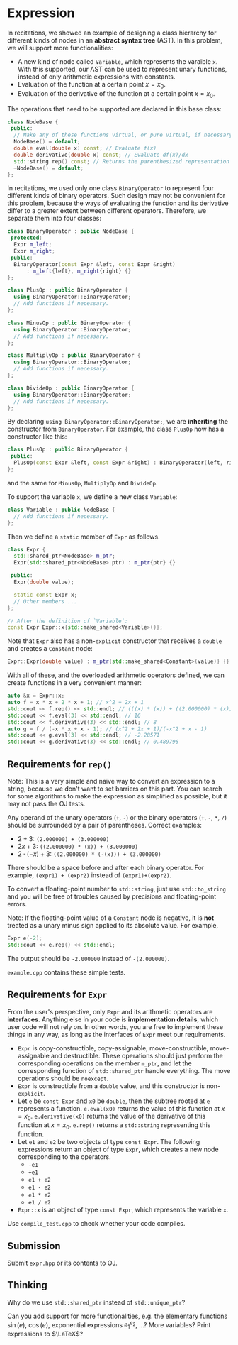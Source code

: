 # Expression

In recitations, we showed an example of designing a class hierarchy for different kinds of nodes in an **abstract syntax tree** (AST). In this problem, we will support more functionalities:

- A new kind of node called `Variable`, which represents the varaible `x`. With this supported, our AST can be used to represent unary functions, instead of only arithmetic expressions with constants.
- Evaluation of the function at a certain point $x=x_0$.
- Evaluation of the derivative of the function at a certain point $x=x_0$.

The operations that need to be supported are declared in this base class:

```cpp
class NodeBase {
 public:
  // Make any of these functions virtual, or pure virtual, if necessary.
  NodeBase() = default;
  double eval(double x) const; // Evaluate f(x)
  double derivative(double x) const; // Evaluate df(x)/dx
  std::string rep() const; // Returns the parenthesized representation of the function.
  ~NodeBase() = default;
};
```

In recitations, we used only one class `BinaryOperator` to represent four different kinds of binary operators. Such design may not be convenient for this problem, because the ways of evaluating the function and its derivative differ to a greater extent between different operators. Therefore, we separate them into four classes:

```cpp
class BinaryOperator : public NodeBase {
 protected:
  Expr m_left;
  Expr m_right;
 public:
  BinaryOperator(const Expr &left, const Expr &right)
      : m_left{left}, m_right{right} {}
};

class PlusOp : public BinaryOperator {
  using BinaryOperator::BinaryOperator;
  // Add functions if necessary.
};

class MinusOp : public BinaryOperator {
  using BinaryOperator::BinaryOperator;
  // Add functions if necessary.
};

class MultiplyOp : public BinaryOperator {
  using BinaryOperator::BinaryOperator;
  // Add functions if necessary.
};

class DivideOp : public BinaryOperator {
  using BinaryOperator::BinaryOperator;
  // Add functions if necessary.
};
```

By declaring `using BinaryOperator::BinaryOperator;`, we are **inheriting** the constructor from `BinaryOperator`. For example, the class `PlusOp` now has a constructor like this:

```cpp
class PlusOp : public BinaryOperator {
 public:
  PlusOp(const Expr &left, const Expr &right) : BinaryOperator(left, right) {}
};
```

and the same for `MinusOp`, `MultiplyOp` and `DivideOp`.

To support the variable `x`, we define a new class `Variable`:

```cpp
class Variable : public NodeBase {
  // Add functions if necessary.
};
```

Then we define a `static` member of `Expr` as follows.

```cpp
class Expr {
  std::shared_ptr<NodeBase> m_ptr;
  Expr(std::shared_ptr<NodeBase> ptr) : m_ptr{ptr} {}

 public:
  Expr(double value);

  static const Expr x;
  // Other members ...
};

// After the definition of `Variable`:
const Expr Expr::x{std::make_shared<Variable>()};
```

Note that `Expr` also has a non-`explicit` constructor that receives a `double` and creates a `Constant` node:

```cpp
Expr::Expr(double value) : m_ptr{std::make_shared<Constant>(value)} {}
```

With all of these, and the overloaded arithmetic operators defined, we can create functions in a very convenient manner:

```cpp
auto &x = Expr::x;
auto f = x * x + 2 * x + 1; // x^2 + 2x + 1
std::cout << f.rep() << std::endl; // (((x) * (x)) + ((2.000000) * (x))) + (1.000000)
std::cout << f.eval(3) << std::endl; // 16
std::cout << f.derivative(3) << std::endl; // 8
auto g = f / (-x * x + x - 1); // (x^2 + 2x + 1)/(-x^2 + x - 1)
std::cout << g.eval(3) << std::endl; // -2.28571
std::cout << g.derivative(3) << std::endl; // 0.489796
```

## Requirements for `rep()`

Note: This is a very simple and naive way to convert an expression to a string, because we don't want to set barriers on this part. You can search for some algorithms to make the expression as simplified as possible, but it may not pass the OJ tests.

Any operand of the unary operators (`+`, `-`) or the binary operators (`+`, `-`, `*`, `/`) should be surrounded by a pair of parentheses. Correct examples:
- $2+3$: `(2.000000) + (3.000000)`
- $2x+3$: `((2.000000) * (x)) + (3.000000)`
- $2\cdot(-x)+3$: `((2.000000) * (-(x))) + (3.000000)`

There should be a space before and after each binary operator. For example, `(expr1) + (expr2)` instead of `(expr1)+(expr2)`.

To convert a floating-point number to `std::string`, just use `std::to_string` and you will be free of troubles caused by precisions and floating-point errors.

Note: If the floating-point value of a `Constant` node is negative, it is **not** treated as a unary minus sign applied to its absolute value. For example,

```cpp
Expr e(-2);
std::cout << e.rep() << std::endl;
```

The output should be `-2.000000` instead of `-(2.000000)`.

`example.cpp` contains these simple tests.

## Requirements for `Expr`

From the user's perspective, only `Expr` and its arithmetic operators are **interfaces**. Anything else in your code is **implementation details**, which user code will not rely on. In other words, you are free to implement these things in any way, as long as the interfaces of `Expr` meet our requirements.

- `Expr` is copy-constructible, copy-assignable, move-constructible, move-assignable and destructible. These operations should just perform the corresponding operations on the member `m_ptr`, and let the corresponding function of `std::shared_ptr` handle everything. The move operations should be `noexcept`.
- `Expr` is constructible from a `double` value, and this constructor is non-`explicit`.
- Let `e` be `const Expr` and `x0` be `double`, then the subtree rooted at `e` represents a function. `e.eval(x0)` returns the value of this function at $x=x_0$. `e.derivative(x0)` returns the value of the derivative of this function at $x=x_0$. `e.rep()` returns a `std::string` representing this function.
- Let `e1` and `e2` be two objects of type `const Expr`. The following expressions return an object of type `Expr`, which creates a new node corresponding to the operators.
  - `-e1`
  - `+e1`
  - `e1 + e2`
  - `e1 - e2`
  - `e1 * e2`
  - `e1 / e2`
- `Expr::x` is an object of type `const Expr`, which represents the variable `x`.

Use `compile_test.cpp` to check whether your code compiles.

## Submission

Submit `expr.hpp` or its contents to OJ.

## Thinking

Why do we use `std::shared_ptr` instead of `std::unique_ptr`?

Can you add support for more functionalities, e.g. the elementary functions $\sin(e)$, $\cos(e)$, exponential expressions $e_1^{e_2}$, ...? More variables? Print expressions to $\LaTeX$?